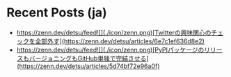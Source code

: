 # Recent Posts (ja)

<!--[START github.com/ikawaha/feedsnippet]--><!--[2022-02-20T11:27:15Z]-->
* https://zenn.dev/detsu/feed![](./icon/zenn.png)[Twitterの興味関心のチェックを全部外す](https://zenn.dev/detsu/articles/6e7c1ef636d8e2)
* https://zenn.dev/detsu/feed![](./icon/zenn.png)[PyPIパッケージのリリースもバージョニングもGitHub単独で完結させる](https://zenn.dev/detsu/articles/5d74bf72e96a0f)
<!--[END github.com/ikawaha/feedsnippet]-->

